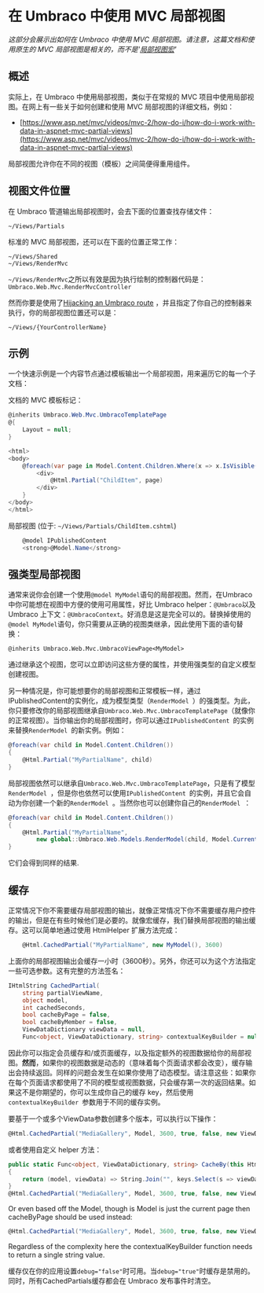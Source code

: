 # 在 Umbraco 中使用 MVC 局部视图 #

_这部分会展示出如何在 Umbraco 中使用 MVC 局部视图。请注意，这篇文档和使用原生的 MVC 局部视图是相关的，而不是'[局部视图宏](../Macros/Partial-View-Macros/index.md)'_

## 概述 ##

实际上，在 Umbraco 中使用局部视图，类似于在常规的 MVC 项目中使用局部视图。在网上有一些关于如何创建和使用 MVC 局部视图的详细文档，例如：

* [https://www.asp.net/mvc/videos/mvc-2/how-do-i/how-do-i-work-with-data-in-aspnet-mvc-partial-views](https://www.asp.net/mvc/videos/mvc-2/how-do-i/how-do-i-work-with-data-in-aspnet-mvc-partial-views)

局部视图允许你在不同的视图（模板）之间简便得重用组件。

## 视图文件位置 ##

在 Umbraco 管道输出局部视图时，会去下面的位置查找存储文件：

    ~/Views/Partials

标准的 MVC 局部视图，还可以在下面的位置正常工作：

    ~/Views/Shared
    ~/Views/RenderMvc

`~/Views/RenderMvc`之所以有效是因为执行绘制的控制器代码是：`Umbraco.Web.Mvc.RenderMvcController`

然而你要是使用了[Hijacking an Umbraco route](custom-controllers.md) ，并且指定了你自己的控制器来执行，你的局部视图位置还可以是：

    ~/Views/{YourControllerName}

## 示例 ##
一个快速示例是一个内容节点通过模板输出一个局部视图，用来遍历它的每一个子文档：

文档的 MVC 模板标记：

```csharp
@inherits Umbraco.Web.Mvc.UmbracoTemplatePage
@{
    Layout = null;
}

<html>
<body>
    @foreach(var page in Model.Content.Children.Where(x => x.IsVisible())){
        <div>
            @Html.Partial("ChildItem", page)
        </div>
    }
</body>
</html>
```

局部视图 (位于: `~/Views/Partials/ChildItem.cshtml`)

```csharp
    @model IPublishedContent
    <strong>@Model.Name</strong>
```

## 强类型局部视图 ##
通常来说你会创建一个使用`@model MyModel`语句的局部视图。然而，在Umbraco 中你可能想在视图中方便的使用可用属性，好比 Umbraco helper：`@Umbraco`以及 Umbraco 上下文：`@UmbracoContext`。好消息是这是完全可以的。替换掉使用的`@model MyModel`语句，你只需要从正确的视图类继承，因此使用下面的语句替换：

    @inherits Umbraco.Web.Mvc.UmbracoViewPage<MyModel>

通过继承这个视图，您可以立即访问这些方便的属性，并使用强类型的自定义模型创建视图。

另一种情况是，你可能想要你的局部视图和正常模板一样，通过IPublishedContent的实例化，成为模型类型（`RenderModel `）的强类型。为此，你只要修改你的局部视图继承自`Umbraco.Web.Mvc.UmbracoTemplatePage`（就像你的正常视图）。当你输出你的局部视图时，你可以通过`IPublishedContent `的实例来替换`RenderModel `的新实例。例如：

```csharp
@foreach(var child in Model.Content.Children())
{
    @Html.Partial("MyPartialName", child)
}
```

局部视图依然可以继承自`Umbraco.Web.Mvc.UmbracoTemplatePage`，只是有了模型`RenderModel `，但是你也依然可以使用`IPublishedContent `的实例，并且它会自动为你创建一个新的`RenderModel `。当然你也可以创建你自己的`RenderModel `：

```csharp
@foreach(var child in Model.Content.Children())
{
    @Html.Partial("MyPartialName",
        new global::Umbraco.Web.Models.RenderModel(child, Model.CurrentCulture))
}
```

它们会得到同样的结果.

## 缓存 ##
正常情况下你不需要缓存局部视图的输出，就像正常情况下你不需要缓存用户控件的输出，但是在有些时候他们是必要的。就像宏缓存，我们替换局部视图的输出缓存。这可以简单地通过使用 HtmlHelper 扩展方法完成：

```csharp
    @Html.CachedPartial("MyPartialName", new MyModel(), 3600)
```

上面你的局部视图输出会缓存一小时（3600秒）。另外，你还可以为这个方法指定一些可选参数。这有完整的方法签名：

```csharp
IHtmlString CachedPartial(
    string partialViewName,
    object model,
    int cachedSeconds,
    bool cacheByPage = false,
    bool cacheByMember = false,
    ViewDataDictionary viewData = null,
    Func<object, ViewDataDictionary, string> contextualKeyBuilder = null)
```

因此你可以指定会员缓存和/或页面缓存，以及指定额外的视图数据给你的局部视图。**然而**，如果你的视图数据是动态的（意味着每个页面请求都会改变），缓存输出会持续返回。同样的问题会发生在如果你使用了动态模型。请注意这些：如果你在每个页面请求都使用了不同的模型或视图数据，只会缓存第一次的返回结果。如果这不是你期望的，你可以生成你自己的缓存 key，然后使用`contextualKeyBuilder `参数用于不同的缓存实例。

要基于一个或多个ViewData参数创建多个版本，可以执行以下操作：

```csharp
@Html.CachedPartial("MediaGallery", Model, 3600, true, false, new ViewDataDictionary { { "year", Request.QueryString["year"] } }, (model, viewData) => viewData["year"].ToString() + viewData["Parameter2"].ToString() )
```

或者使用自定义 helper 方法：

```csharp
public static Func<object, ViewDataDictionary, string> CacheBy(this HtmlHelper htmlHelper, params string[] keys)
{
    return (model, viewData) => String.Join("", keys.Select(s => viewData[s].ToString()));
}
@Html.CachedPartial("MediaGallery", Model, 3600, true, false, new ViewDataDictionary { { "year", Request.QueryString["year"] } }, Html.CacheBy("yer", "Parameter2") )
```

Or even based off the Model, though is Model is just the current page then cacheByPage should be used instead:

```csharp
@Html.CachedPartial("MediaGallery", Model, 3600, true, false, new ViewDataDictionary { }, (model, viewData) => model.myField )
```

Regardless of the complexity here the contextualKeyBuilder function needs to return a single string value.

缓存仅在你的应用设置`debug="false"`时可用。当`debug="true"`时缓存是禁用的。同时，所有CachedPartials缓存都会在 Umbraco 发布事件时清空。